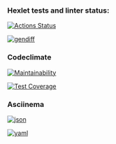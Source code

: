 ### Hexlet tests and linter status:

[![Actions Status](https://github.com/SeleznevaMarina/python-project-lvl2/workflows/hexlet-check/badge.svg)](https://github.com/SeleznevaMarina/python-project-lvl2/actions)

[![gendiff](https://github.com/SeleznevaMarina/python-project-lvl2/workflows/gendiff/badge.svg?event=push)](https://github.com/SeleznevaMarina/python-project-lvl2/actions/workflows/gendiff.yml)

### Codeclimate

[![Maintainability](https://api.codeclimate.com/v1/badges/fa27c7648107d63ae7be/maintainability)](https://codeclimate.com/github/SeleznevaMarina/python-project-lvl2/maintainability)

[![Test Coverage](https://api.codeclimate.com/v1/badges/fa27c7648107d63ae7be/test_coverage)](https://codeclimate.com/github/SeleznevaMarina/python-project-lvl2/test_coverage)

### Asciinema

[![json](https://asciinema.org/a/ArYFVaMjsxfEFdXM6Y3oThGHD.svg)](https://asciinema.org/a/ArYFVaMjsxfEFdXM6Y3oThGHD?autoplay=1)

[![yaml](https://asciinema.org/a/woEVgnPN9ujxnkXwWSCxm2ggZ.svg)](https://asciinema.org/a/woEVgnPN9ujxnkXwWSCxm2ggZ?autoplay=1)
